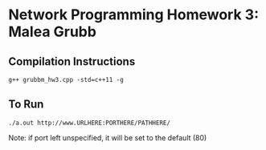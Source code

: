 # Network Programming Homework 3: Malea Grubb

## Compilation Instructions

    g++ grubbm_hw3.cpp -std=c++11 -g

## To Run

    ./a.out http://www.URLHERE:PORTHERE/PATHHERE/

Note: if port left unspecified, it will be set to the default (80)
